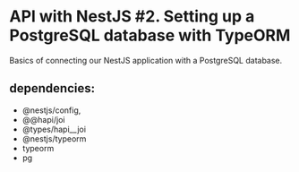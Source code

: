 # API with NestJS #2. Setting up a PostgreSQL database with TypeORM

Basics of connecting our NestJS application with a PostgreSQL database.

## dependencies:

- @nestjs/config,
- @@hapi/joi
- @types/hapi\_\_joi
- @nestjs/typeorm
- typeorm
- pg
